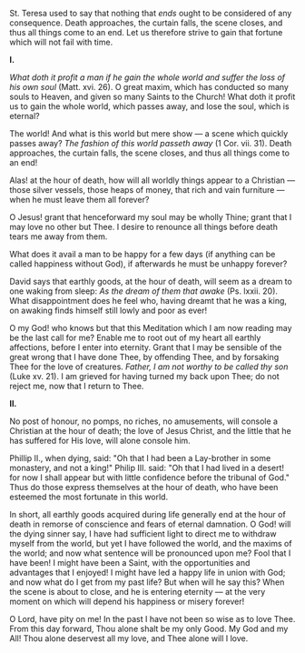 
St. Teresa used to say that nothing that *ends* ought to be considered of any consequence. Death approaches, the curtain falls, the scene closes, and thus all things come to an end. Let us therefore strive to gain that fortune which will not fail with time.

**I\.**

*What doth it profit a man if he gain the whole world and suffer the loss of his own soul* (Matt. xvi. 26). O great maxim, which has conducted so many souls to Heaven, and given so many Saints to the Church! What doth it profit us to gain the whole world, which passes away, and lose the soul, which is eternal?

The world! And what is this world but mere show — a scene which quickly passes away? *The fashion of this world passeth away* (1 Cor. vii. 31). Death approaches, the curtain falls, the scene closes, and thus all things come to an end!

Alas! at the hour of death, how will all worldly things appear to a Christian — those silver vessels, those heaps of money, that rich and vain furniture — when he must leave them all forever?

O Jesus! grant that henceforward my soul may be wholly Thine; grant that I may love no other but Thee. I desire to renounce all things before death tears me away from them.

What does it avail a man to be happy for a few days (if anything can be called happiness without God), if afterwards he must be unhappy forever?

David says that earthly goods, at the hour of death, will seem as a dream to one waking from sleep: *As the dream of them that awake* (Ps. lxxii. 20). What disappointment does he feel who, having dreamt that he was a king, on awaking finds himself still lowly and poor as ever!

O my God! who knows but that this Meditation which I am now reading may be the last call for me? Enable me to root out of my heart all earthly affections, before I enter into eternity. Grant that I may be sensible of the great wrong that I have done Thee, by offending Thee, and by forsaking Thee for the love of creatures. *Father, I am not worthy to be called thy son* (Luke xv. 21). I am grieved for having turned my back upon Thee; do not reject me, now that I return to Thee.

**II\.**

No post of honour, no pomps, no riches, no amusements, will console a Christian at the hour of death; the love of Jesus Christ, and the little that he has suffered for His love, will alone console him.

Phillip II., when dying, said: \"Oh that I had been a Lay-brother in some monastery, and not a king!\" Philip III. said: \"Oh that I had lived in a desert! for now I shall appear but with little confidence before the tribunal of God.\" Thus do those express themselves at the hour of death, who have been esteemed the most fortunate in this world.

In short, all earthly goods acquired during life generally end at the hour of death in remorse of conscience and fears of eternal damnation. O God! will the dying sinner say, I have had sufficient light to direct me to withdraw myself from the world, but yet I have followed the world, and the maxims of the world; and now what sentence will be pronounced upon me? Fool that I have been! I might have been a Saint, with the opportunities and advantages that I enjoyed! I might have led a happy life in union with God; and now what do I get from my past life? But when will he say this? When the scene is about to close, and he is entering eternity — at the very moment on which will depend his happiness or misery forever!

O Lord, have pity on me! In the past I have not been so wise as to love Thee. From this day forward, Thou alone shalt be my only Good. My God and my All! Thou alone deservest all my love, and Thee alone will I love.


